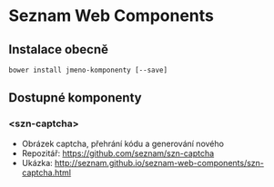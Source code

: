 # Seznam Web Components

## Instalace obecně
```
bower install jmeno-komponenty [--save]
```

## Dostupné komponenty

### &lt;szn-captcha&gt;
  * Obrázek captcha, přehrání kódu a generování nového
  * Repozitář: https://github.com/seznam/szn-captcha
  * Ukázka: http://seznam.github.io/seznam-web-components/szn-captcha.html
 
